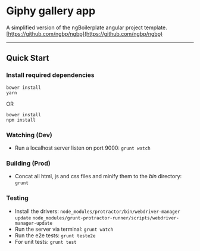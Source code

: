 # Giphy gallery app

A simplified version of the ngBoilerplate angular project template.
[https://github.com/ngbp/ngbp](https://github.com/ngbp/ngbp)

***

## Quick Start

### Install required dependencies
```
bower install
yarn
```

OR

```
bower install
npm install
```

### Watching (Dev)

* Run a localhost server listen on port 9000:
`grunt watch`

### Building (Prod)

* Concat all html, js and css files and minify them to the *bin* directory:
`grunt`

### Testing

* Install the drivers:
`node_modules/protractor/bin/webdriver-manager update`
`node_modules/grunt-protractor-runner/scripts/webdriver-manager-update`
* Run the server via terminal:
`grunt watch`
* Run the e2e tests:
`grunt teste2e`
* For unit tests:
`grunt test`
